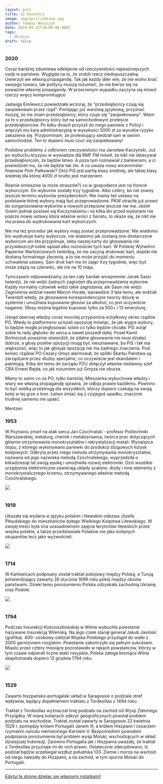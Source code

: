 ```yaml
---
layout: post
title: 22 kwietnia
image: img/april/odezwa.jpg
author: Tomasz Waszczyk
date: 2019-04-22T10:00:00.000Z
tags:
  - Ukraina
draft: false
---
```


### 2020

Coraz bardziej zdumiewa odklejenie od rzeczywistości najważniejszych osób w państwie. Wygląda na to, że zrobili rzecz niedopuszczalną. Uwierzyli we własną propagandę. Tak jak każdy diler wie, że nie wolno brać swojego towaru, tak politycy muszą rozumieć, że nie bierze się na poważnie własnej propagandy. W przeciwnym wypadku zaczyna się mówić rzeczy wręcz kompromitujące.

Jadwiga Emilewicz powiedziała wczoraj, że "przedsiębiorcy czują się zaopiekowani przez rząd". Pomijając już warstwę językową, przyznać muszę, że nie znam przedsiębiorcy, który czuje się "zaopiekowany". Wiem za to o przedsiębiorcy który był na samochodowym proteście przedsiębiorców. Po kilku dniach przyszli do niego panowie z Policji i wręczyli mu karę administracyjną w wysokości 5000 zł za wysokie ryzyko zakażenia się. Przypominam, że protestujący siedział sam w swoim samochodzie. Ten to dopiero musi czuć się zaopiekowany!

Podobne problemy z odbiorem rzeczywistości ma Jarosław Kaczyński. Już po wybuchu kryzysu w wywiadzie dla RMF FM mówił, że nikt nie obiecywał przedsiębiorcom, że będzie łatwo. A poza tym rozmawiał z bankierami, a ci powiedzieli mu, że nie będzie tak źle. A co uważa nowy wiceminister finansów Piotr Patkowski? Otóż PiS jest partią klasy średniej, ale takiej klasy średniej dla której 4000 zł brutto jest marzeniem.

Równie śmiesznie (a może strasznie?) co w gospodarce jest na froncie wyborczym. Do wyborów zostały trzy tygodnie. Albo cztery, bo nie znamy jeszcze terminu wyborów prezydenckich. Nie mamy też ustawy na podstawie której wybory mają być przeprowadzone. PKW utraciła już prawo do zorganizowania wyborów a nowych przepisów jeszcze nie ma. Jeżeli Gowin jednak postawi się Kaczyńskiemu i na kilka dni przed wyborami nie poprze nowej ustawy która właśnie wróci z Senatu, to okaże się, że nikt nie ma prawa do wydrukowania kart wyborczych.

Nie ma też procedur jak wybory mają zostać przeprowadzone. Nie wiadomo kto wydrukuje karty wyborcze, nie wiadomo jak zostaną one dostarczone wyborcom ani kto przypilnuje, żeby naszej karty do głosowania nie przywłaszczył sobie sąsiad albo roznosiciel tych kart. W Polskiej Wytwórni Papierów Wartościowych twierdzą, że nie zaczną drukować kart, dopóki nie dostaną formalnego zlecenia, a to nie może przyjść do momentu uchwalenia ustawy. Sam druk kart ma im zająć trzy tygodnie, więc być może zdążą na czerwiec, ale nie na 10 maja.

Tymczasem odpowiedzialny za ten cały bardak wicepremier Jacek Sasin twierdzi, że nie widzi żadnych zagrożeń dla przeprowadzenia wyborów. Każdy normalny człowiek widzi takie zagrożenia, ale Sasin nie widzi. Zagrożenia widział nawet Marcin Horała, wprawdzie 3 lata temu, ale widział. Twierdził wtedy, że głosowanie korespondencyjne tworzy dziurę w systemie i umożliwia kupowanie głosów za alkohol, co jest oczywiście naganne. Głosy można legalnie kupować tylko za 500+ i 13 emeryturę.

Uwiąd obecnej władzy coraz mocniej przypomina schyłkowy okres rządów PO. Wtedy to platformersi uciszali opozycję mówiąc, że jak wygra wybory, to będzie mogła przegłosować sobie co tylko będzie chciała. PiS wziął sobie te rady głęboko do serca a nawet poszedł dalej. Poseł Kamil Bortniczuk poważnie stwierdził, że zdalne głosowanie nie musi działać dobrze, a głosy posłów opozycji mogą być nieuznawane, bo PiS i tak ma większość, więc to jak głosuje opozycja nie ma żadnego znaczenia. Pod koniec rządów PO Cezary Gmyz alarmował, że spółki Skarbu Państwa są zarządzane przez służby specjalne, co oczywiście jest skandalem i patologią. Kilka dni temu do zarządu PZU dołączył właśnie niedawny szef CBA Ernest Bejda, co jak rozumiem już Gmyza nie oburza.

Mamy to samo co za PO, tylko bardziej. Mieszanka wybuchowa władzy i wiary we własną propagandę sprawia, że odbija prawie każdemu. Powinno to być wielką przestrogą dla wszystkich, którzy dopiero czekają na swoją kolej w tej grze o tron. Łatwo śmiać się z czyjegoś upadku, znacznie trudniej samemu nie upaść.

Mentzen

### 1953

W Poznaniu zmarł na atak serca Jan Czochralski - profesor Politechniki Warszawskiej, metalurg, chemik i metaloznawca, twórca prac dotyczących głównie otrzymywania monokryształów i rekrystalizacji metali. Wynalazca stopu, z którego wykonywano panewki do produkcji ślizgowych łożysk kolejowych. Odkryta przez niego metoda otrzymywania monokryształów, nazwana od jego nazwiska metodą Czochralskiego, wyprzedziła o kilkadziesiąt lat swoją epokę i umożliwiła rozwój elektroniki. Dziś wszelkie urządzenia elektroniczne zawierają układy scalone, diody i inne elementy z monokrystalicznego krzemu, otrzymywanego właśnie metodą Czochralskiego.

<img src="./img/april/czochralski.jpg"><br><br>

### 1919

Ukazała się wydana w języku polskim i litewskim odezwa Józefa Piłsudskiego do mieszkańców byłego Wielkiego Księstwa Litewskiego.
W swojej treści była ona uzasadnieniem zajęcia terytoriów litewskich przez wojska polskie, a także przedstawiała Polaków nie jako kolejnych okupantów lecz jako wyzwolicieli.

<img src="./img/april/odezwa.jpg"><br><br>

### 1714

W Karłowicach podpisany został traktat pokojowy między Polską, a Turcją potwierdzający zawarty 26 stycznia 1699 roku pokój między oboma państwami. Dzieki temu porozumieniu Polska odzyskała zachodnią Ukrainę oraz Podole.

<img src="./img/april/padole.jpg"><br><br>

### 1794

Podczas Insurekcji Kościuszkowskiej w Wilnie wybuchło powstanie nazywane Insurekcją Wileńską. Na jego czele stanął generał Jakub Jasiński (grafika).
400- osobowy oddział Wojska Polskiego przystąpił do walki z 2000 garnizonem rosyjskim.
Powstanie zakończyło się pełnym sukcesem. Miasto przez cztery miesiące pozostawało w rękach powstańców, którzy w tym czasie odpierali liczne ataki rosyjskie.
Polska załoga broniąca Wilna skapitulowała dopiero 12 grudnia 1794 roku.

<img src="./img/april/insurekcja2.jpg"><br><br>

### 1529

Zawarto hiszpańsko-portugalski układ w Saragossie o podziale stref wpływów, będący dopełnieniem traktatu z Tordesillas z 1494 roku.

Traktat z Tordesillas wyznaczał linię podziału na zachód od Wysp Zielonego Przylądka. W miarę kolejnych odkryć geograficznych powstał problem podziału na wschodzie. Traktat został zawarty w Saragossie 22 kwietnia 1529 r. pomiędzy królem Portugalii Janem III, a królem Hiszpanii i cesarzem rzymskim narodu niemieckiego Karolem V. Bezpośrednim powodem podpisania porozumienia był problem wysp Moluki, wschodzących w skład dzisiejszej Indonezji. Zarówno Portugalia jak i Hiszpania uważały, że traktat z Tordesillas przyznaje im do nich prawo. Ostatecznie zdecydowano, iż podział będzie przebiegał wzdłuż południka 133. Ziemie i morza na wschód od niego należały do Hiszpanii, a na zachód, w tym sporne Moluki do Portugalii.

---

<a href="https://github.com/TomaszWaszczyk/historia.waszczyk.com/edit/master/src/content/april-22.md" target="_blank">Edytuj tę stronę dzieląc się własnymi notatkami!</a>
